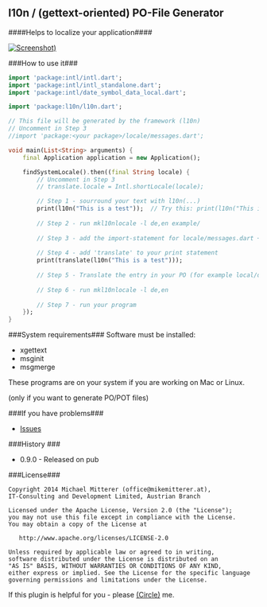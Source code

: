 l10n / (gettext-oriented) PO-File Generator
-------------------------------------------
####Helps to localize your application####

[![Screenshot][1])](http://www.youtube.com/watch?v=vPfl-xPTjs0)

###How to use it###
```dart
import 'package:intl/intl.dart';
import 'package:intl/intl_standalone.dart';
import 'package:intl/date_symbol_data_local.dart';

import 'package:l10n/l10n.dart';

// This file will be generated by the framework (l10n)
// Uncomment in Step 3
//import 'package:<your package>/locale/messages.dart';

void main(List<String> arguments) {
    final Application application = new Application();

    findSystemLocale().then((final String locale) {
        // Uncomment in Step 3
        // translate.locale = Intl.shortLocale(locale);

        // Step 1 - sourround your text with l10n(...)
        print(l10n("This is a test"));  // Try this: print(l10n("This is a test").message);
               
        // Step 2 - run mkl10nlocale -l de,en example/
        
        // Step 3 - add the import-statement for locale/messages.dart + set the locale
        
        // Step 4 - add 'translate' to your print statement
        print(translate(l10n("This is a test")));  
        
        // Step 5 - Translate the entry in your PO (for example local/de/messages.po
        
        // Step 6 - run mkl10nlocale -l de,en
        
        // Step 7 - run your program 
    });
}

```

###System requirements###
Software must be installed:
* xgettext
* msginit
* msgmerge

These programs are on your system if you are working on Mac or Linux.

(only if you want to generate PO/POT files)

###If you have problems###
* [Issues][2]

###History ###
* 0.9.0 - Released on pub

###License###

    Copyright 2014 Michael Mitterer (office@mikemitterer.at), 
    IT-Consulting and Development Limited, Austrian Branch

    Licensed under the Apache License, Version 2.0 (the "License");
    you may not use this file except in compliance with the License.
    You may obtain a copy of the License at

       http://www.apache.org/licenses/LICENSE-2.0

    Unless required by applicable law or agreed to in writing, 
    software distributed under the License is distributed on an 
    "AS IS" BASIS, WITHOUT WARRANTIES OR CONDITIONS OF ANY KIND, 
    either express or implied. See the License for the specific language 
    governing permissions and limitations under the License.
    
    
If this plugin is helpful for you - please [(Circle)](http://gplus.mikemitterer.at/) me.

[1]: https://raw.githubusercontent.com/MikeMitterer/dart-l10n-gettext/master/doc/_resources/screenshot.png
[2]: https://github.com/MikeMitterer/dart-l10n-gettext/issues

